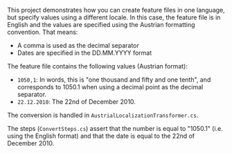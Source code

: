 This project demonstrates how you can create feature files in one language, but specify values using a different locale. In this case, the feature file is in English and the values are specified using the Austrian formatting convention. That means:

* A comma is used as the decimal separator
* Dates are specified in the DD.MM.YYYY format

The feature file contains the following values (Austrian format):
* `1050,1`: In words, this is "one thousand and fifty and one tenth", and  corresponds to 1050.1 when using a decimal point as the decimal separator.
* `22.12.2010`: The 22nd of December 2010.

The conversion is handled in `AustrialLocalizationTransformer.cs`.

The steps (`ConvertSteps.cs`) assert that the number is equal to "1050.1" (i.e. using the English format) and that the date is equal to the 22nd of December 2010.